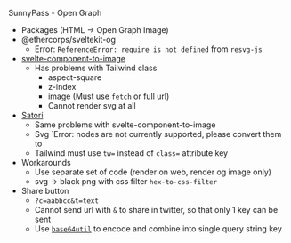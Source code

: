 SunnyPass - Open Graph
- Packages (HTML -> Open Graph Image)
- @ethercorps/sveltekit-og
    - Error: `ReferenceError: require is not defined` from `resvg-js`
- [svelte-component-to-image](https://github.com/StephenGunn/svelte-component-to-image)
    - Has problems with Tailwind class
        - aspect-square
        - z-index
        - image (Must use `fetch` or full url)
        - Cannot render svg at all
- [Satori](https://github.com/vercel/satori)
    - Same problems with svelte-component-to-image
    - Svg `Error: <text> nodes are not currently supported, please convert them to <path>
    - Tailwind must use `tw=` instead of `class=` attribute key
- Workarounds
    - Use separate set of code (render on web, render og image only)
    - svg -> black png with css filter `hex-to-css-filter`
- Share button
    - `?c=aabbcc&t=text`
    - Cannot send url with `&` to share in twitter, so that only 1 key can be sent
    - Use [`base64util`](https://www.npmjs.com/package/base64util) to encode and combine into single query string key